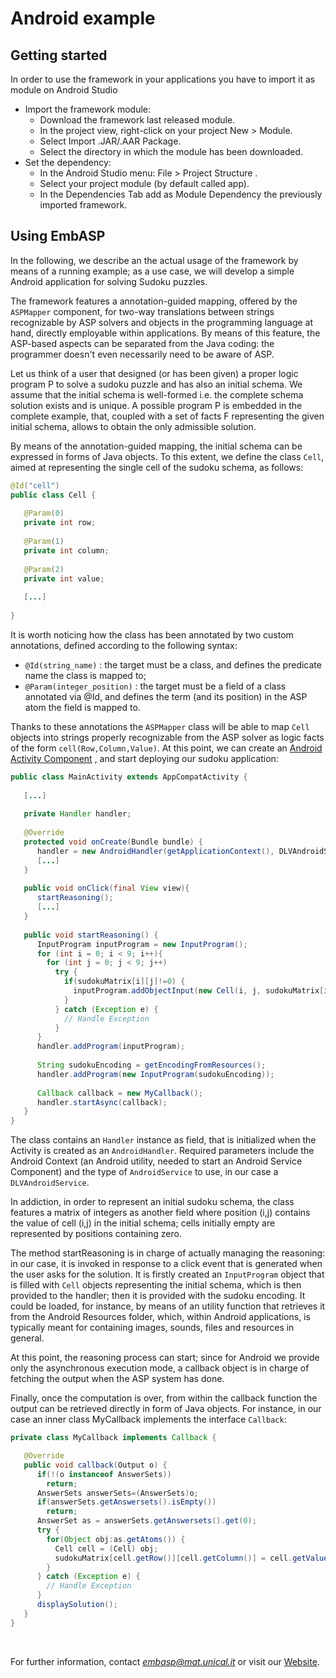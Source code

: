 # Android example

## Getting started

In order to use the framework in your applications you have to import it as module on Android Studio
* Import the framework module:
  * Download the framework last released module.
  * In the project view, right-click on your project New > Module.
  * Select Import .JAR/.AAR Package.
  * Select the directory in which the module has been downloaded.
* Set the dependency:
  * In the Android Studio menu: File > Project Structure .
  * Select your project module (by default called app).
  * In the Dependencies Tab add as Module Dependency the previously imported framework.

## Using EmbASP

In the following, we describe an the actual usage of the framework by means of a running example;
as a use case, we will develop a simple Android application for solving Sudoku puzzles.

The framework features a annotation-guided mapping, offered by the `ASPMapper` component, for two-way translations between strings recognizable by ASP solvers and objects in the programming language at hand, directly employable within applications. 
By means of this feature, the ASP-based aspects can be separated from the Java coding: the programmer doesn't even necessarily need to be aware of ASP.

Let us think of a user that designed (or has been given) a proper logic program P to solve a sudoku puzzle and has also an initial schema.
We assume that the initial schema is well-formed i.e. the complete schema solution exists and is unique.
A possible program P is embedded in the complete example, that, coupled with a set of facts F representing the given initial schema, allows to obtain the only admissible solution.

By means of the annotation-guided mapping, the initial schema can be expressed in forms of Java objects.
To this extent, we define the class `Cell`, aimed at representing the single cell of the sudoku schema, as follows:

```java
@Id("cell")
public class Cell {
    
   @Param(0)
   private int row;
        
   @Param(1)
   private int column;
        
   @Param(2)
   private int value;
        
   [...]
        
}
```

It is worth noticing how the class has been annotated by two custom annotations, defined according to the following syntax:

* `@Id(string_name)` : the target must be a class, and defines the predicate name the class is mapped to;
* `@Param(integer_position)` : the target must be a field of a class annotated via @Id, and defines the term (and its position) in the ASP atom the field is mapped to.

Thanks to these annotations the `ASPMapper` class will be able to map `Cell` objects into strings properly recognizable from the ASP solver as logic facts of the form `cell(Row,Column,Value)`.
At this point, we can create an [Android Activity Component](https://developer.android.com/reference/android/app/Activity.html) , and start deploying our sudoku application: 

```java
public class MainActivity extends AppCompatActivity {
	
   [...]
    
   private Handler handler;
    
   @Override
   protected void onCreate(Bundle bundle) {
      handler = new AndroidHandler(getApplicationContext(), DLVAndroidService.class);
      [...]
   }
        
   public void onClick(final View view){
      startReasoning();
      [...]
   }
    
   public void startReasoning() {
      InputProgram inputProgram = new InputProgram();
      for (int i = 0; i < 9; i++){
        for (int j = 0; j < 9; j++)
          try {
            if(sudokuMatrix[i][j]!=0) {
              inputProgram.addObjectInput(new Cell(i, j, sudokuMatrix[i][j]));
            }
          } catch (Exception e) {	
            // Handle Exception 
          }
      }
      handler.addProgram(inputProgram);
    
      String sudokuEncoding = getEncodingFromResources();
      handler.addProgram(new InputProgram(sudokuEncoding));
    
      Callback callback = new MyCallback();
      handler.startAsync(callback);
   }
}
```

The class contains an `Handler` instance as field, that is initialized when the Activity is created as an `AndroidHandler`.
Required parameters include the Android Context (an Android utility, needed to start an Android Service Component) and the type of `AndroidService` to use, in our case a `DLVAndroidService`.

In addiction, in order to represent an initial sudoku schema, the class features a matrix of integers as another field where position (i,j) contains the value of cell (i,j) in the initial schema; cells initially empty are represented by positions containing zero.

The method startReasoning is in charge of actually managing the reasoning: in our case, it is invoked in response to a click event that is generated when the user asks for the solution.
It is firstly created an `InputProgram` object that is filled with `Cell` objects representing the initial schema, which is then provided to the handler;
then it is provided with the sudoku encoding. It could be loaded, for instance, by means of an utility function that retrieves it from the Android Resources folder, which, within Android applications, is typically meant for containing images, sounds, files and resources in general.

At this point, the reasoning process can start; since for Android we provide only the asynchronous execution mode, a callback object is in charge of fetching the output when the ASP system has done.

Finally, once the computation is over, from within the callback function the output can be retrieved directly in form of Java objects.
For instance, in our case an inner class MyCallback implements the interface `Callback`:

```java
private class MyCallback implements Callback {

   @Override
   public void callback(Output o) {
      if(!(o instanceof AnswerSets))
        return;
      AnswerSets answerSets=(AnswerSets)o;
      if(answerSets.getAnswersets().isEmpty())
        return;
      AnswerSet as = answerSets.getAnswersets().get(0);
      try {
        for(Object obj:as.getAtoms()) {
          Cell cell = (Cell) obj;
          sudokuMatrix[cell.getRow()][cell.getColumn()] = cell.getValue();
        }
      } catch (Exception e) {
        // Handle Exception
      }
      displaySolution();
   }
}
```

&nbsp;

For further information, contact *embasp@mat.unical.it* or visit our [Website](https://www.mat.unical.it/calimeri/projects/embasp/).
